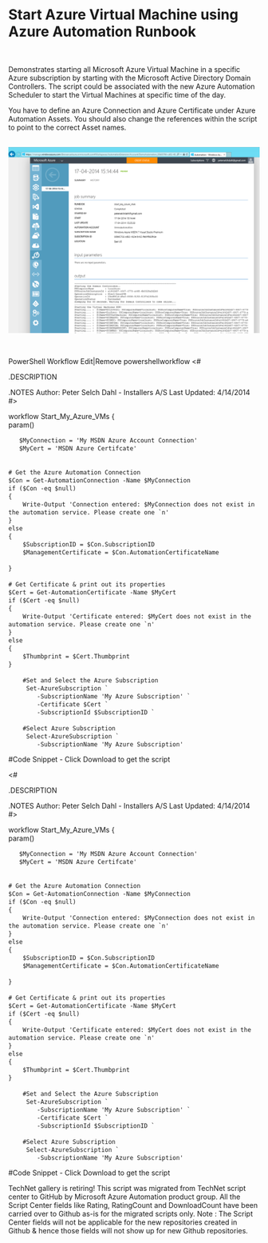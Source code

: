﻿Start Azure Virtual Machine using Azure Automation Runbook
==========================================================

            

 

Demonstrates starting all Microsoft Azure Virtual Machine in a specific Azure subscription by starting with the Microsoft Active Directory
 Domain Controllers. The script could be associated with the new Azure Automation Scheduler to start the Virtual Machines at specific time of the day. 

You have to define an Azure Connection and Azure Certificate under Azure Automation Assets. You should also change the references
 within the script to point to the correct Asset names. 


 ![Image](https://github.com/azureautomation/start-azure-virtual-machine-using-azure-automation-runbook/raw/master/startvm.png)


 



PowerShell Workflow
Edit|Remove
powershellworkflow
<#

.DESCRIPTION


.NOTES
	Author: Peter Selch Dahl - Installers A/S
	Last Updated: 4/14/2014  
#>

workflow Start_My_Azure_VMs
{   
      param()

       $MyConnection = 'My MSDN Azure Account Connection'
       $MyCert = 'MSDN Azure Certifcate'


    # Get the Azure Automation Connection
    $Con = Get-AutomationConnection -Name $MyConnection
    if ($Con -eq $null)
    {
        Write-Output 'Connection entered: $MyConnection does not exist in the automation service. Please create one `n'   
    }
    else
    {
        $SubscriptionID = $Con.SubscriptionID
        $ManagementCertificate = $Con.AutomationCertificateName
       
    }   

    # Get Certificate & print out its properties
    $Cert = Get-AutomationCertificate -Name $MyCert
    if ($Cert -eq $null)
    {
        Write-Output 'Certificate entered: $MyCert does not exist in the automation service. Please create one `n'   
    }
    else
    {
        $Thumbprint = $Cert.Thumbprint
    }

        #Set and Select the Azure Subscription
         Set-AzureSubscription `
            -SubscriptionName 'My Azure Subscription' `
            -Certificate $Cert `
            -SubscriptionId $SubscriptionID `

        #Select Azure Subscription
         Select-AzureSubscription `
            -SubscriptionName 'My Azure Subscription'

#Code Snippet - Click Download to get the script

<#

.DESCRIPTION


.NOTES
	Author: Peter Selch Dahl - Installers A/S
	Last Updated: 4/14/2014  
#>

workflow Start_My_Azure_VMs
{   
      param()

       $MyConnection = 'My MSDN Azure Account Connection'
       $MyCert = 'MSDN Azure Certifcate'


    # Get the Azure Automation Connection
    $Con = Get-AutomationConnection -Name $MyConnection
    if ($Con -eq $null)
    {
        Write-Output 'Connection entered: $MyConnection does not exist in the automation service. Please create one `n'   
    }
    else
    {
        $SubscriptionID = $Con.SubscriptionID
        $ManagementCertificate = $Con.AutomationCertificateName
       
    }   

    # Get Certificate & print out its properties
    $Cert = Get-AutomationCertificate -Name $MyCert
    if ($Cert -eq $null)
    {
        Write-Output 'Certificate entered: $MyCert does not exist in the automation service. Please create one `n'   
    }
    else
    {
        $Thumbprint = $Cert.Thumbprint
    }

        #Set and Select the Azure Subscription
         Set-AzureSubscription `
            -SubscriptionName 'My Azure Subscription' `
            -Certificate $Cert `
            -SubscriptionId $SubscriptionID `

        #Select Azure Subscription
         Select-AzureSubscription `
            -SubscriptionName 'My Azure Subscription'

#Code Snippet - Click Download to get the script




        
    
TechNet gallery is retiring! This script was migrated from TechNet script center to GitHub by Microsoft Azure Automation product group. All the Script Center fields like Rating, RatingCount and DownloadCount have been carried over to Github as-is for the migrated scripts only. Note : The Script Center fields will not be applicable for the new repositories created in Github & hence those fields will not show up for new Github repositories.
